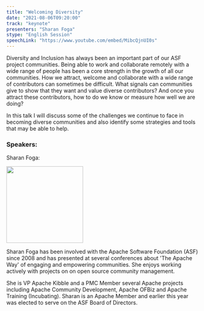 ```yaml
---
title: "Welcoming Diversity"
date: "2021-08-06T09:20:00"
track: "keynote"
presenters: "Sharan Foga"
stype: "English Session"
speechLink: "https://www.youtube.com/embed/MibcQjnUI0s"
---
```

Diversity and Inclusion has always been an important part of our ASF project communities. Being able to work and collaborate remotely with a wide range of people has been a core strength in the growth of all our communities. How we attract, welcome and collaborate with a wide range of contributors can sometimes be difficult. What signals can communities give to show that they want and value diverse contributors? And once you attract these contributors, how to do we know or measure how well we are doing?


In this talk I will discuss some of the challenges we continue to face in becoming diverse communities and also identify some strategies and tools that may be able to help.

### Speakers:
Sharan Foga:

<img src="images/speaker/Sharan-Foga.jpg" width="200"/>

Sharan Foga has been involved with the Apache Software Foundation (ASF) since 2008 and has presented at several conferences about 'The Apache Way' of engaging and empowering communities. She enjoys working actively with projects on on open source community management.

She is VP Apache Kibble and a PMC Member several Apache projects including Apache Community Development, Apache OFBiz and Apache Training (Incubating).
Sharan is an Apache Member and earlier this year was elected to serve on the ASF Board of Directors.
